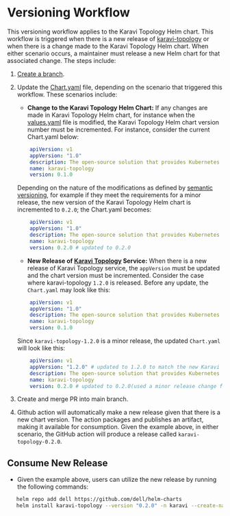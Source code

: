 <!--
Copyright (c) 2020 Dell Inc., or its subsidiaries. All Rights Reserved.

Licensed under the Apache License, Version 2.0 (the "License");
you may not use this file except in compliance with the License.
You may obtain a copy of the License at

    http://www.apache.org/licenses/LICENSE-2.0
-->

# Versioning Workflow

This versioning workflow applies to the Karavi Topology Helm chart. This workflow is triggered when there is a new release of [karavi-topology](https://github.com/dell/karavi-topology) or when there is a change made to the Karavi Topology Helm chart. When either scenario occurs, a maintainer must release a new Helm chart for that associated change. The steps include:

1) [Create a branch](../../CONTRIBUTING.md).
2) Update the [Chart.yaml](../karavi-topology/Chart.yaml) file, depending on the scenario that triggered this workflow. These scenarios include:
   - **Change to the Karavi Topology Helm Chart:**
    If any changes are made in Karavi Topology Helm chart, for instance when the [values.yaml](./values.yaml) file is modified, the Karavi Topology Helm chart version number must be incremented. For instance, consider the current Chart.yaml below:  

    ```yaml
        apiVersion: v1
        appVersion: "1.0"
        description: The open-source solution that provides Kubernetes administrators insight into storage usage and performance for containerized applications using Dell products.
        name: karavi-topology
        version: 0.1.0
     ```

    Depending on the nature of the modifications as defined by [semantic versioning](http://semver.org), for example if they meet the requirements for a minor release, the new version of the Karavi Topology Helm chart is incremented to `0.2.0`; the Chart.yaml becomes:

    ```yaml
        apiVersion: v1
        appVersion: "1.0"
        description: The open-source solution that provides Kubernetes administrators insight into storage usage and performance for containerized applications using Dell products.
        name: karavi-topology
        version: 0.2.0 # updated to 0.2.0
     ```

   - **New Release of [Karavi Topology](https://github.com/dell/karavi-topology) Service:**
    When there is a new release of Karavi Topology service, the `appVersion` must be updated and the chart version must be incremented. Consider the case where karavi-topology `1.2.0` is released. Before any update, the `Chart.yaml` may look like this:

    ```yaml
        apiVersion: v1
        appVersion: "1.0"
        description: The open-source solution that provides Kubernetes administrators insight into storage usage and performance for containerized applications using Dell products.
        name: karavi-topology
        version: 0.1.0
     ```

     Since `karavi-topology-1.2.0` is a minor release, the updated `Chart.yaml` will look like this:

    ```yaml
        apiVersion: v1
        appVersion: "1.2.0" # updated to 1.2.0 to match the new Karavi Topology service release
        description: The open-source solution that provides Kubernetes administrators insight into storage usage and performance for containerized applications using Dell products.
        name: karavi-topology
        version: 0.2.0 # updated to 0.2.0(used a minor release change for this illustration)
    ```

3) Create and merge PR into main branch.
4) Github action will automatically make a new release given that there is a new chart version. The action packages and publishes an artifact,  making it available for consumption. Given the example above, in either scenario, the GitHub action will produce a release called `karavi-topology-0.2.0`.

## Consume New Release

- Given the example above, users can utilize the new release by running the following commands:

```bash
   helm repo add dell https://github.com/dell/helm-charts
   helm install karavi-topology --version "0.2.0" -n karavi --create-namespace

```
